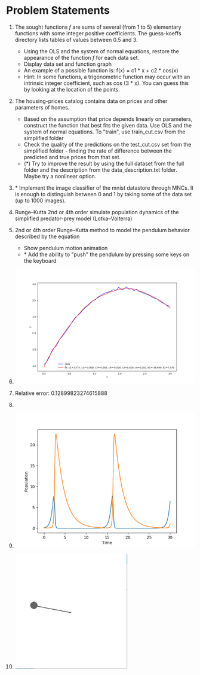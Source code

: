 # Problem Statements
1. The sought functions *f* are sums of several (from 1 to 5) elementary functions with some integer positive coefficients. The guess-koeffs directory lists tables of values between 0.5 and 3.
    * Using the OLS and the system of normal equations, restore the appearance of the function *f* for each data set.
    * Display data set and function graph
    * An example of a possible function is: f(x) = c1 * x + c2 * cos(x)
    * Hint: In some functions, a trigonometric function may occur with an intrinsic integer coefficient, such as cos (3 * x). You can guess this by looking at the location of the points.
2. The housing-prices catalog contains data on prices and other parameters of homes.
    * Based on the assumption that price depends linearly on parameters, construct the function that best fits the given data. Use OLS and the system of normal equations. To "train", use train_cut.csv from the simplified folder
    * Check the quality of the predictions on the test_cut.csv set from the simplified folder - finding the rate of difference between the predicted and true prices from that set.
    * (*) Try to improve the result by using the full dataset from the full folder and the description from the data_description.txt folder. Maybe try a nonlinear option.
3. \* Implement the image classifier of the mnist datastore through MNCs. It is enough to distinguish between 0 and 1 by taking some of the data set (up to 1000 images).
4. Runge–Kutta 2nd or 4th order simulate population dynamics of the simplified predator-prey model (Lotka–Volterra)
5. 2nd or 4th order Runge–Kutta method to model the pendulum behavior described by the equation
    * Show pendulum motion animation
    * \* Add the ability to "push" the pendulum by pressing some keys on the keyboard

  
1. ![](results/1.png)
2. Relative error: 0.12899823274615888
3. 
4. ![](results/4.png)
5. ![](results/5.gif)
